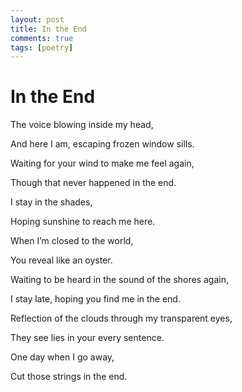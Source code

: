 ```yaml
---
layout: post
title: In the End
comments: true
tags: [poetry]
---
```


# In the End

The voice blowing inside my head,

And here I am, escaping frozen window sills.

Waiting for your wind to make me feel again,

Though that never happened in the end.

I stay in the shades,

Hoping sunshine to reach me here.

When I’m closed to the world,

You reveal like an oyster.

Waiting to be heard in the sound of the shores again,

I stay late, hoping you find me in the end.

Reflection of the clouds through my transparent eyes,

They see lies in your every sentence.

One day when I go away,

Cut those strings in the end.
